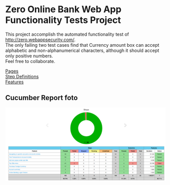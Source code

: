 # Zero Online Bank Web App Functionality Tests Project
This project accomplish the automated functionality test of http://zero.webappsecurity.com/. 
<br>
The only failing two test cases find that Currency amount box can accept alphabetic and non-alphanumerical characters, although it should accept
 only positive numbers.
<br>
Feel free to collaborate.

[Pages](https://github.com/berkarcan/ZeroOnlineBank/blob/master/src/test/java/com/zerobank/pages)
<br>
[Step Definitions](https://github.com/berkarcan/ZeroOnlineBank/tree/master/src/test/java/com/zerobank/stepdefinitions)
<br>
[Features](https://github.com/berkarcan/ZeroOnlineBank/tree/master/test/resources/features)
<br>

## Cucumber Report foto
![Cucumber Reports](https://github.com/berkarcan/ZeroOnlineBank/blob/master/src/cucumber_report.png)


